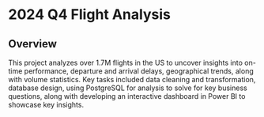 # 2024 Q4 Flight Analysis

## Overview

This project analyzes over 1.7M flights in the US to uncover insights into on-time performance, departure and arrival delays, geographical trends, along with volume statistics. Key tasks included data cleaning and transformation, database design, using PostgreSQL for analysis to solve for key business questions, along with developing an interactive dashboard in Power BI to showcase key insights.
